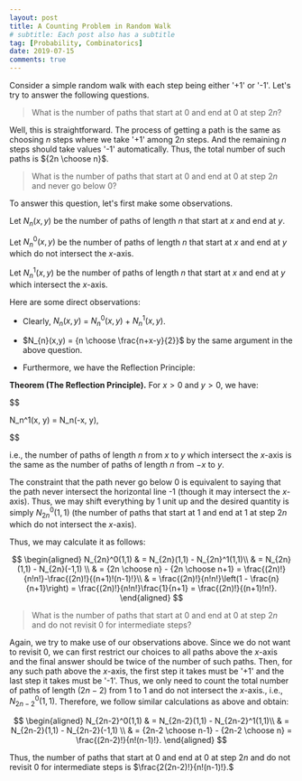 ```yaml
---
layout: post
title: A Counting Problem in Random Walk
# subtitle: Each post also has a subtitle
tag: [Probability, Combinatorics]
date: 2019-07-15
comments: true
---
```

Consider a simple random walk with each step being either '+1' or '-1'. Let's try to answer the following questions.

> What is the number of paths that start at 0 and end at 0 at step $2n$?

Well, this is straightforward. The process of getting a path is the same as choosing $n$ steps where we take '+1' among $2n$ steps.
And the remaining $n$ steps should take values '-1' automatically.
Thus, the total number of such paths is ${2n \choose n}$.

> What is the number of paths that start at 0 and end at 0 at step $2n$ and never go below 0?

To answer this question, let's first make some observations.

Let $N_{n}(x,y)$ be the number of paths of length $n$ that start at $x$ and end at $y$.

Let $N_{n}^0(x,y)$ be the number of paths of length $n$ that start at $x$ and end at $y$ which do not intersect the $x$-axis.

Let $N_{n}^1(x,y)$ be the number of paths of length $n$ that start at $x$ and end at $y$ which intersect the $x$-axis.

Here are some direct observations:

- Clearly, $N_{n}(x,y)$ = $N_{n}^0(x,y)$ + $N_{n}^1(x,y)$.

- $N_{n}(x,y) = {n \choose \frac{n+x-y}{2}}$ by the same argument in the above question.

- Furthermore, we have the Reflection Principle:

**Theorem (The Reflection Principle).**
For $x>0$ and $y>0$, we have:

$$

N_n^1(x, y) = N_n(-x, y),

$$

i.e., the number of paths of length $n$ from $x$ to $y$ which intersect the $x$-axis is the same as the number of paths of length $n$ from $-x$ to $y$.

The constraint that the path never go below 0 is equivalent to saying that the path never intersect the horizontal line -1 (though it may intersect the $x$-axis). Thus, we may shift everything by 1 unit up and the desired quantity is simply $N_{2n}^0(1,1)$ (the number of paths that start at 1 and end at 1 at step $2n$ which do not intersect the $x$-axis).

Thus, we may calculate it as follows:

$$
\begin{aligned}
N_{2n}^0(1,1) & = N_{2n}(1,1) - N_{2n}^1(1,1)\\
& = N_{2n}(1,1) - N_{2n}(-1,1) \\
& = {2n \choose n} -  {2n \choose n+1}  = \frac{(2n)!}{n!n!}-\frac{(2n)!}{(n+1)!(n-1)!}\\
& = \frac{(2n)!}{n!n!}\left(1 - \frac{n}{n+1}\right) =  \frac{(2n)!}{n!n!}\frac{1}{n+1} = \frac{(2n)!}{(n+1)!n!}.
\end{aligned}
$$

> What is the number of paths that start at 0 and end at 0 at step $2n$ and do not revisit 0 for intermediate steps?

Again, we try to make use of our observations above. Since we do not want to revisit 0, we can first restrict our choices to all paths above the $x$-axis and the final answer should be twice of the number of such paths. Then, for any such path above the $x$-axis, the first step it takes must be '+1' and the last step it takes must be '-1'. Thus, we only need to count the total number of paths of length $(2n-2)$ from 1 to 1 and do not intersect the $x$-axis., i.e., $N_{2n-2}^0(1,1)$. Therefore, we follow similar calculations as above and obtain:

$$
\begin{aligned}
N_{2n-2}^0(1,1) & = N_{2n-2}(1,1) - N_{2n-2}^1(1,1)\\
& = N_{2n-2}(1,1) - N_{2n-2}(-1,1) \\
& = {2n-2 \choose n-1} -  {2n-2 \choose n} = \frac{(2n-2)!}{n!(n-1)!}.
\end{aligned}
$$

Thus, the number of paths that start at 0 and end at 0 at step $2n$ and do not revisit 0 for intermediate steps is $\frac{2(2n-2)!}{n!(n-1)!}.$
